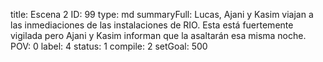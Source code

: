 title:          Escena 2
ID:             99
type:           md
summaryFull:    Lucas, Ajani y Kasim viajan a las inmediaciones de las instalaciones de RIO. Esta está fuertemente vigilada pero Ajani y Kasim informan que la asaltarán esa misma noche.
POV:            0
label:          4
status:         1
compile:        2
setGoal:        500


